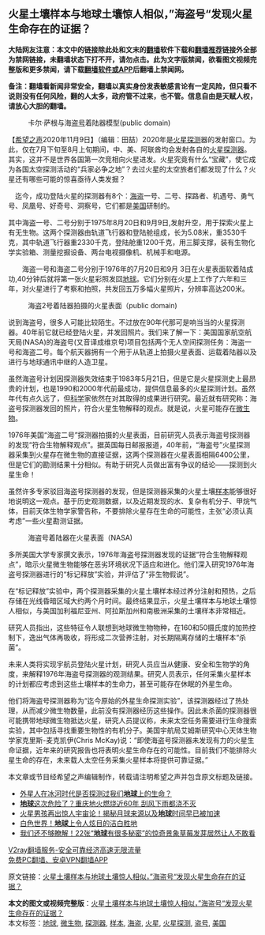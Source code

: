  <h2>火星土壤样本与地球土壤惊人相似，”海盗号“发现火星生命存在的证据？</h2> <p class="notice"><b>大陆网友注意：本文中的链接除此处和文末的<a href="https://github.com/bannedbook/fanqiang" >翻墙</a>软件下载和<a href="https://github.com/killgcd/justmysocks/blob/master/README.md">翻墙推荐</a>链接外全部为禁网链接，未翻墙状态下打不开，请勿点击。此为文字版禁闻，欲看图文视频完整版和更多禁闻，请下载<a href="https://github.com/bannedbook/fanqiang">翻墙软件或APP</a>后翻墙上禁闻网。</p><p>备注：翻墙看新闻非常安全，翻墙以真实身份发表敏感言论有一定风险，但只看不说则没有任何风险，翻的人太多，政府管不过来，也不管。信息自由是天赋人权，请放心大胆的翻墙。</b></p>  <div class="entry"> <figure><figcaption>卡尔·萨根与海<a href="https://www.bannedbook.org/bnews/tag/%E7%9B%97%E5%8F%B7/" class="st_tag internal_tag" rel="tag" title="标签 盗号 下的日志">盗号</a>着陆器模型(public domain)</figcaption></figure> <p>【<span class='wp_keywordlink_affiliate'><a href="https://www.soundofhope.org" title="希望之声" target="_blank">希望之声</a></span>2020年11月9日】（编辑：田喆）2020年是<a href="https://www.bannedbook.org/bnews/tag/%E7%81%AB%E6%98%9F%E6%8E%A2%E6%B5%8B/" class="st_tag internal_tag" rel="tag" title="标签 火星探测 下的日志">火星探测</a>器的发射窗口。为此，仅在7月下旬至8月上旬期间，中、美、阿联酋均会发射各自的<a href="https://www.bannedbook.org/bnews/tag/%e7%81%ab%e6%98%9f/" class="st_tag internal_tag" rel="tag" title="标签 火星 下的日志">火星</a><a href="https://www.bannedbook.org/bnews/tag/%E6%8E%A2%E6%B5%8B%E5%99%A8/" class="st_tag internal_tag" rel="tag" title="标签 探测器 下的日志">探测器</a>。其实，这并不是世界各国第一次竞相向火星进发。火星究竟有什么“宝藏”，使它成为各国太空探测活动的“兵家必争之地”？去过火星的太空旅者们都发现了什么？火星还有哪些可能的惊喜亟待人类发掘？</p> <p>　迄今，成功登陆火星的探测器有8个：<a href="https://www.bannedbook.org/bnews/tag/%e6%b5%b7%e7%9b%97/" class="st_tag internal_tag" rel="tag" title="标签 海盗 下的日志">海盗</a>一号、二号、探路者、机遇号、勇气号、凤凰号、好奇号、洞察号，它们都是<a href="https://www.bannedbook.org/bnews/tag/%e7%be%8e%e5%9b%bd/" class="st_tag internal_tag" rel="tag" title="标签 美国 下的日志">美国</a>研制的。</p> <p>其中海盗一号、二号分别于1975年8月20日和9月9日,发射升空，用于探索火星上有无生物。这两个探测器由轨道飞行器和登陆舱组成，长为5.08米，重3530千克，其中轨道飞行器重2330千克，登陆舱重1200千克，用三脚支撑，装有生物化学实验箱、测量挖掘设备、两台电视摄像机、机械手和电源。</p>  <p>　　海盗一号和海盗二号分别于1976年的7月20日和9月 3日在火星表面软着陆成功,40分钟后就将第一张火星彩照发回<a href="https://www.bannedbook.org/bnews/tag/%e5%9c%b0%e7%90%83/" class="st_tag internal_tag" rel="tag" title="标签 地球 下的日志">地球</a>。它们分别在火星上工作了六年和三年，对火星进行了考察和拍照，共发回五万多幅火星照片，分辨率高达200米。</p> <figure><figcaption>海盗2号着陆器拍摄的火星表面（public domain)</figcaption></figure> <p>说到海盗号，很多人可能比较陌生。不过放在90年代那可是响当当的火星探测器。40年前它就已经登陆火星，并发回照片。我们来了解一下：美国国家航空航天局(NASA)的海盗号(又音译成维京号)项目包括两个无人空间探测任务：海盗一号和海盗二号。每个航天器拥有一个用于从轨道上拍摄火星表面、运载着陆器以及进行与地球通讯中继的人造卫星。</p> <p>虽然海盗号计划因探测器失效结束于1983年5月21日，但是它是火星探测史上最昂贵的计划，也是1990和2000年代前最成功，提供信息最多的火星探测计划。虽然年代有点久远了，但<span class='wp_keywordlink'><a href="https://www.bannedbook.org/forum11/topic309.html" title="禁片：“科学”的棍子" target="_blank">科学</a></span>家依然在对其取得的成果进行研究。最近就有研究称：海盗号探测器发回的照片，符合火星生物解释的观点。就是说，火星可能存在<a href="https://www.bannedbook.org/bnews/tag/%e5%be%ae%e7%94%9f%e7%89%a9/" class="st_tag internal_tag" rel="tag" title="标签 微生物 下的日志">微生物</a>。</p>  <p>1976年美国“海盗二号”探测器拍摄的火星表面，目前研究人员表示海盗号探测器的发现“符合生物解释观点”。据英国每日邮报报道，40年前，“海盗号”火星探测器采集到火星存在微生物的直接证据，这两个探测器在火星表面相隔6400公里，但是它们的勘测结果十分相似。有助于研究人员做出富有争议的结论——探测到火星生命！</p> <p>虽然许多专家驳回海盗号探测器的发现，但是探测器采集的火星土壤<a href="https://www.bannedbook.org/bnews/tag/%E6%A0%B7%E6%9C%AC/" class="st_tag internal_tag" rel="tag" title="标签 样本 下的日志">样本</a>能够很好地说明这一观点。基于历史观测数据，以及近期发现的水、复杂有机分子、甲烷气体，目前天体生物学家警告称，不要排除火星存在生命的可能性，主张“必须认真考虑”一些火星勘测证据。</p> <figure><figcaption>海盗号着陆器在火星表面（NASA)</figcaption></figure> <p>多所美国大学专家撰文表示，1976年海盗号探测器发现的证据“符合生物解释观点”，暗示火星微生物能够在恶劣环境状况下适应和进化。他们深入研究1976年海盗号探测器进行的“标记释放”实验，并评估了“非生物假说”。</p>  <p>在“标记释放”实验中，两个探测器采集的火星土壤样本经过养分注射和预热，之后存储在光线昏暗区域大约两个月时间。最终结果显示，火星土壤样本与地球土壤惊人相似，与美国加利福尼亚州、阿拉斯加州和南极洲采集的土壤样本非常相近。</p> <p>研究人员指出，这些特征令人联想到地球微生物物种，在160和50摄氏度的加热控制下，逸出气体再吸收，将形成二次营养注射，对长期隔离存储的土壤样本“杀菌”。</p> <p>未来人类将实现宇航员登陆火星计划，研究人员应当从健康、安全和生物学的角度，来解释1976年海盗号探测器的观测结果。研究人员表示，任何采集火星样本的计划都应考虑到这些土壤样本的生命力，甚至可能存在休眠的外星生命。</p>  <p>他们将海盗号探测器称为“迄今原始的外星生命探测实验”，该探测器经过了热处理，从而减少微生物数量，此前没有探测器经历这些操作。因此未杀菌的探测器很可能携带地球微生物抵达火星，研究人员提议称，未来太空任务需要进行生命搜索实验，其中包括寻找重要生物性的有机分子。美国宇航局艾姆斯研究中心天体生物学家克里斯-麦克凯伊(Chris McKay)说：“即使海盗号探测器未发现有力的火星生命证据，近年来的研究报告也将表明火星生命存在的可能性。目前我们不能排除火星生命的存在，未来载人太空任务采集火星样本将提供可靠证据。”</p> <p>本文章或节目经希望之声编辑制作，转载请注明希望之声并包含原文标题及链接。</p> <ul class='op-related-articles' title='相关阅读'> <li><a href='https://www.bannedbook.org/bnews/comments/20201107/1427155.html' target='_blank'>外星人在冰河时代是否探测过我们<b>地球</b>上的生命？</a></li> <li><a href='https://www.bannedbook.org/bnews/funmedia/20201107/1427145.html' target='_blank'><b>地球</b>这次危险了？重庆地火燃烧近60年 刮风下雨都浇不灭</a></li> <li><a href='https://www.bannedbook.org/bnews/comments/20201103/1425203.html' target='_blank'>火星男孩再出惊人宇宙论！揭秘月球来源以及<b>地球</b>时间早已被加速</a></li> <li><a href='https://www.bannedbook.org/bnews/comments/20201103/1424757.html' target='_blank'>白色世界！<b>地球</b>上令人炫目的洁白胜地</a></li> <li><a href='https://www.bannedbook.org/bnews/funmedia/20201101/1423793.html' target='_blank'>我们还不够瞭解！22张“<b>地球</b>有很多秘密”的惊奇景象草莓发芽居然让人不敢看</a></li> </ul> <p class="texttj"> <a href="https://www.bannedbook.org/forum23/topic22702.html" target="_blank">V2ray翻墙服务-安全可靠经济高速无限流量</a><br/> <a href="https://github.com/bannedbook/fanqiang/wiki/%E7%A6%81%E9%97%BB%E7%BD%91%E5%AE%89%E5%8D%93%E7%BF%BB%E5%A2%99%E6%96%B0%E9%97%BBAPP" target="_blank">免费PC翻墙、安卓VPN翻墙APP</a></p><p>原文链接：<a class="src_link"  href="https://www.soundofhope.org/post/440965" target="_blank">火星土壤样本与地球土壤惊人相似，”海盗号“发现火星生命存在的证据？</a></p><a name='sharetosocial'></a>       <div><b>本文的图文或视频完整版</b>：<a href='https://www.bannedbook.org/bnews/comments/20201110/1428560.html'>火星土壤样本与地球土壤惊人相似，”海盗号“发现火星生命存在的证据？</a></div>  </div><!--END ENTRY--> <div class="postfooter"> <div>本文标签：<a href="https://www.bannedbook.org/bnews/tag/%e5%9c%b0%e7%90%83/" rel="tag">地球</a>, <a href="https://www.bannedbook.org/bnews/tag/%e5%be%ae%e7%94%9f%e7%89%a9/" rel="tag">微生物</a>, <a href="https://www.bannedbook.org/bnews/tag/%E6%8E%A2%E6%B5%8B%E5%99%A8/" rel="tag">探测器</a>, <a href="https://www.bannedbook.org/bnews/tag/%E6%A0%B7%E6%9C%AC/" rel="tag">样本</a>, <a href="https://www.bannedbook.org/bnews/tag/%e6%b5%b7%e7%9b%97/" rel="tag">海盗</a>, <a href="https://www.bannedbook.org/bnews/tag/%e7%81%ab%e6%98%9f/" rel="tag">火星</a>, <a href="https://www.bannedbook.org/bnews/tag/%E7%81%AB%E6%98%9F%E6%8E%A2%E6%B5%8B/" rel="tag">火星探测</a>, <a href="https://www.bannedbook.org/bnews/tag/%E7%9B%97%E5%8F%B7/" rel="tag">盗号</a>, <a href="https://www.bannedbook.org/bnews/tag/%e7%be%8e%e5%9b%bd/" rel="tag">美国</a></div>  </div><!--END POSTFOOTER--> 